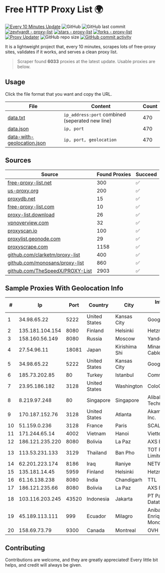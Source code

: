 
# Free HTTP Proxy List 🌍

[![Every 10 Minutes Update](https://github.com/mertguvencli/http-proxy-list/actions/workflows/main.yml/badge.svg?branch=main)](https://github.com/mertguvencli/http-proxy-list/actions/workflows/main.yml)
![GitHub](https://img.shields.io/github/license/mertguvencli/http-proxy-list)
![GitHub last commit](https://img.shields.io/github/last-commit/mertguvencli/http-proxy-list)
[![zevtyardt - proxy-list](https://img.shields.io/static/v1?label=zevtyardt&message=proxy-list&color=blue&logo=github)](https://github.com/zevtyardt/proxy-list "Go to GitHub repo")
[![stars - proxy-list](https://img.shields.io/github/stars/zevtyardt/proxy-list?style=social)](https://github.com/zevtyardt/proxy-list)
[![forks - proxy-list](https://img.shields.io/github/forks/zevtyardt/proxy-list?style=social)](https://github.com/zevtyardt/proxy-list)
[![Proxy Updater](https://github.com/zevtyardt/proxy-list/workflows/Proxy%20Updater/badge.svg)](https://github.com/zevtyardt/proxy-list/actions?query=workflow:"Proxy+Updater")
![GitHub repo size](https://img.shields.io/github/repo-size/zevtyardt/proxy-list)
[![GitHub commit activity](https://img.shields.io/github/commit-activity/m/zevtyardt/proxy-list?logo=commits)](https://github.com/zevtyardt/proxy-list/commits/main)

It is a lightweight project that, every 10 minutes, scrapes lots of free-proxy sites, validates if it works, and serves a clean proxy list.

> Scraper found **6033** proxies at the latest update. Usable proxies are below.

## Usage

Click the file format that you want and copy the URL.

|File|Content|Count|
|----|-------|-----|
|[data.txt](https://raw.githubusercontent.com/mertguvencli/http-proxy-list/main/proxy-list/data.txt)|`ip_address:port` combined (seperated new line)|470|
|[data.json](https://raw.githubusercontent.com/mertguvencli/http-proxy-list/main/proxy-list/data.json)|`ip, port`|470|
|[data-with-geolocation.json](https://raw.githubusercontent.com/mertguvencli/http-proxy-list/main/proxy-list/data-with-geolocation.json)|`ip, port, geolocation`|470|

## Sources

|Source|Found Proxies|Succeed|
|------|-------------|-------|
|[free-proxy-list.net](https://free-proxy-list.net)|300|✅|
|[us-proxy.org](https://www.us-proxy.org)|200|✅|
|[proxydb.net](http://proxydb.net)|15|✅|
|[free-proxy-list.com](https://free-proxy-list.com/?page=&port=&type%5B%5D=http&type%5B%5D=https&up_time=0&search=Search)|10|✅|
|[proxy-list.download](https://www.proxy-list.download/HTTP)|26|✅|
|[vpnoverview.com](https://vpnoverview.com/privacy/anonymous-browsing/free-proxy-servers)|32|✅|
|[proxyscan.io](https://www.proxyscan.io)|100|✅|
|[proxylist.geonode.com](https://proxylist.geonode.com/api/proxy-list?limit=300&page=1&sort_by=lastChecked&sort_type=desc&protocols=http,https)|29|✅|
|[proxyscrape.com](https://api.proxyscrape.com/v2/?request=displayproxies&protocol=http&timeout=10000&country=all&ssl=all&anonymity=all)|1158|✅|
|[github.com/clarketm/proxy-list](https://raw.githubusercontent.com/clarketm/proxy-list/master/proxy-list-raw.txt)|400|✅|
|[github.com/monosans/proxy-list](https://raw.githubusercontent.com/monosans/proxy-list/main/proxies/http.txt)|860|✅|
|[github.com/TheSpeedX/PROXY-List](https://raw.githubusercontent.com/TheSpeedX/PROXY-List/master/http.txt)|2903|✅|


## Sample Proxies With Geolocation Info

|#|Ip|Port|Country|City|Internet Service Provider|
|-|--|----|-------|----|-------------------------|
|1|34.98.65.22|5222|United States|Kansas City|Google LLC|
|2|135.181.104.154|8080|Finland|Helsinki|Hetzner Online GmbH|
|3|158.160.56.149|8080|Russia|Moscow|Yandex.Cloud LLC|
|4|27.54.96.11|18081|Japan|Kirishima Shi|Minamikyusyu CableTV Net Inc.|
|5|34.98.65.22|5222|United States|Kansas City|Google LLC|
|6|185.73.202.85|80|Turkey|Istanbul|Comnet International|
|7|23.95.186.182|3128|United States|Washington|ColoCrossing|
|8|8.219.97.248|80|Singapore|Singapore|Alibaba (US) Technology Co., Ltd.|
|9|170.187.152.76|3128|United States|Atlanta|Akamai Technologies, Inc.|
|10|51.159.0.236|3128|France|Paris|SCALEWAY|
|11|171.244.65.14|4002|Vietnam|Hanoi|Viettel Corporation|
|12|186.121.235.220|8080|Bolivia|La Paz|AXS Bolivia S. A.|
|13|113.53.231.133|3129|Thailand|Ban Pho|TOT Public Company Limited|
|14|62.201.223.174|8186|Iraq|Raniye|NETWORKS-SULY2|
|15|135.181.14.45|5959|Finland|Helsinki|Hetzner Online GmbH|
|16|61.16.138.238|8080|India|Chandigarh|TTL|
|17|186.121.235.66|8080|Bolivia|La Paz|AXS Bolivia S. A.|
|18|103.116.203.245|43520|Indonesia|Jakarta|PT Parsaoran Global Datatrans|
|19|45.189.113.111|999|Ecuador|Milagro|Anibal Humberto Enriquez Moncayo(Comunicate)|
|20|158.69.73.79|9300|Canada|Montreal|OVH SAS|



## Contributing

Contributions are welcome, and they are greatly appreciated! Every
little bit helps, and credit will always be given.


